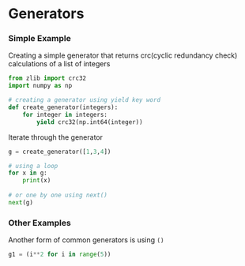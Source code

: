 # Generators

### Simple Example

Creating a simple generator that returns crc\(cyclic redundancy check\) calculations of a list of integers

```python
from zlib import crc32
import numpy as np

# creating a generator using yield key word
def create_generator(integers):
    for integer in integers:
        yield crc32(np.int64(integer))
```

Iterate through the generator 

```python
g = create_generator([1,3,4])

# using a loop
for x in g:
    print(x)
    
# or one by one using next()
next(g)
```



### Other Examples

Another form of common generators is using `()` 

```python
g1 = (i**2 for i in range(5))
```



